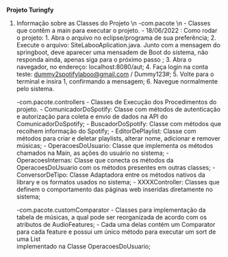 **Projeto Turingfy**
1. Informação sobre as Classes do Projeto
    \n
    -com.pacote \n
        - Classes que contêm a main para executar o projeto.
        - 18/06/2022 : Como rodar o projeto: 
            1. Abra o arquivo no eclipse/programa de sua preferência;
            2. Execute o arquivo: SiteLabooAplication.java. Junto com a mensagem do springboot, 
            deve aparecer uma mensadem de Boot do sistema, não responda ainda, apenas siga para
            o próximo passo ;
            3. Abra o navegador, no endereço: localhost:8080/aut;
            4. Faça login na conta teste: dummy2spotifylaboo@gmail.com / Dummy123#;
            5. Volte para o terminal e insira 1, confirmando a mensagem;
            6. Navegue normalmente pelo sistema.

    -com.pacote.controllers
        - Classes de Execução dos Procedimentos do projeto.
        - ComunicadorDoSpotify: Classe com métodos de autenticação e autorização para coleta e envio de dados na API do ComunicadorDoSpotify;
        - BuscadorDoSpotify: Classe com métodos que recolhem informação do Spotify;
        - EditorDePlaylist: Classe com métodos para criar e deletar playlists, alterar nome, adicionar e remover músicas;
        - OperacoesDoUsuario: Classe que implementa os métodos chamados na Main, as ações do usuário no sistema;
        - OperacoesInternas: Classe que conecta os métodos da OperacoesDoUsuario com os métodos presentes em outras classes;
        - ConversorDeTipo: Classe Adaptadora entre os métodos nativos da library e os formatos usados no sistema;
        - XXXXController: Classes que definem o comportamento das páginas web inseridas diretamente no sistema;

    -com.pacote.customComparator
        - Classes para implementação da tabela de músicas, a qual pode ser reorganizada de acordo com os atributos de AudioFeatures;
        - Cada uma delas contém um Comparator<Track> para cada feature e possui um único método para executar um sort de uma List<Track>        
        implementado na Classe OperacoesDoUsuario;
